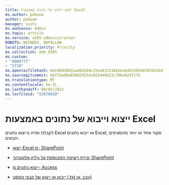 ```yaml
---
title: ייצוא וייבוא של נתונים באמצעות Excel
ms.author: pebaum
author: pebaum
manager: scotv
ms.audience: Admin
ms.topic: article
ms.service: o365-administration
ROBOTS: NOINDEX, NOFOLLOW
localization_priority: Priority
ms.collection: Adm_O365
ms.custom:
- "9000777"
- "2718"
ms.openlocfilehash: 6dc660d0b51a4bd104c25ee8315182eea6db3385e87034226dfc759b2f556728
ms.sourcegitcommit: b5f7da89a650d2915dc652449623c78be6247175
ms.translationtype: MT
ms.contentlocale: he-IL
ms.lasthandoff: 08/05/2021
ms.locfileid: "53978018"
---
```

# <a name="exporting-and-importing-data-with-excel"></a>ייצוא וייבוא של נתונים באמצעות Excel

לקבלת עזרה בייצוא נתונים Excel או ייבוא נתונים Excel, סקור אחד או יותר מהסעיפים הבאים:

- [ייצוא Excel מ- SharePoint](https://support.office.com/client/bfb2ea48-6118-4fa9-abb6-cced9424e5d9)

- [יצירת רשימה המבוססת על גיליון אלקטרוני SharePoint](https://support.office.com/article/Create-a-list-based-on-a-spreadsheet-380CFEB5-6E14-438E-988A-C2B9BEA574FA)

- [ייצוא נתונים מ- Access](https://support.office.com/client/64E974E6-AE43-4301-A53E-20463655B1A9)

- [ייבוא או ייצוא של קבצי טקסט (.txt או .csv)](https://support.office.com/client/5250ac4c-663c-47ce-937b-339e391393ba)
